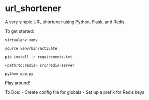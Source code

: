 url_shortener
=============

A very simple URL shortener using Python, Flask, and Redis.

To get started:

```virtualenv venv```

```source venv/bin/activate```

```pip install -r requirements.txt```

```<path:to:redis> src/redis-server```

```python app.py```

Play around!

To Dos:
    - Create config file for globals
    - Set up a prefix for Redis keys
    